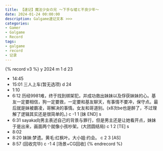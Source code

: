 ```yaml
---
title: 【速记】魔法少女の兄 ～下手な嘘と不良少年～
date: 2024-01-24 00:00:00
description: Galgame速记文本 >>> 
categories:
- Gamer
- Galgame
- Record
tags:
- galgame
- record
- 记录
---
```


{% record v3 %}
y 2024
m 1
d 23
- 14:45
- 15:01
三人上车(暂无选项)
d 24
- 1:10
- 6:12
历经9981难，终于找到绑架犯，并成功救出妹妹以及俘获妹妹的心。基友一定要相信，狗一定要救，一定要和基友聊天，有事情不要冲，保守点。最后就是妹被霸凌，哥解决的事情。女友和哥道别。(x8次be也是醉了，不过理解了逻辑其实还是很简单的。)
c -1 1 [妹 END] s
- 6:31
sayaka向男主表述自己的背景与罪行，但是男主还是让她看开点，妹妹于是出来，画面两个就像小孩吵架。(大团圆结局)
c 1 2 [TE] s
- 8:02
- 8:20
妹妹:梦遗。黄毛:红枫叶。大小姐:约会。
c 2 3 [AS]
- 8:57
(回收完毕)
c -1 4 [场景+CG回收]
{% endrecord %}